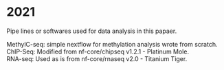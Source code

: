 # 2021

Pipe lines or softwares used for data analysis in this papaer.<br/>

MethylC-seq: simple nextflow for methylation analysis wrote from scratch.<br/>
ChIP-Seq: Modified from nf-core/chipseq v1.2.1 - Platinum Mole. <br/>
RNA-seq: Used as is from nf-core/rnaseq v2.0 - Titanium Tiger. <br/>

